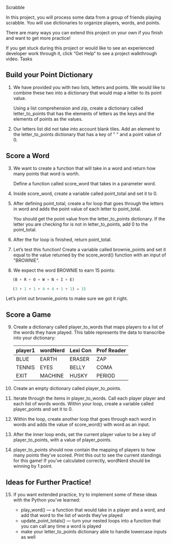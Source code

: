 Scrabble

In this project, you will process some data from a group of friends playing scrabble. You will use dictionaries to organize players, words, and points.

There are many ways you can extend this project on your own if you finish and want to get more practice!

If you get stuck during this project or would like to see an experienced developer work through it, click “Get Help“ to see a project walkthrough video.
Tasks

## Build your Point Dictionary

1. We have provided you with two lists, letters and points. We would like to combine these two into a dictionary that would map a letter to its point value.

   Using a list comprehension and zip, create a dictionary called letter_to_points that has the elements of letters as the keys and the elements of points as the values.

2. Our letters list did not take into account blank tiles. Add an element to the letter_to_points dictionary that has a key of " " and a point value of 0.

## Score a Word

3. We want to create a function that will take in a word and return how many points that word is worth.

   Define a function called score_word that takes in a parameter word.

4. Inside score_word, create a variable called point_total and set it to 0.

5. After defining point_total, create a for loop that goes through the letters in word and adds the point value of each letter to point_total.

   You should get the point value from the letter_to_points dictionary. If the letter you are checking for is not in letter_to_points, add 0 to the point_total.

6. After the for loop is finished, return point_total.

7. Let’s test this function! Create a variable called brownie_points and set it equal to the value returned by the score_word() function with an input of "BROWNIE".

8. We expect the word BROWNIE to earn 15 points:
```python
   (B + R + O + W + N + I + E)

   (3 + 1 + 1 + 4 + 4 + 1 + 1) = 15
```
   Let’s print out brownie_points to make sure we got it right.

## Score a Game

9. Create a dictionary called player_to_words that maps players to a list of the words they have played. This table represents the data to transcribe into your dictionary:
    
    player1 | wordNerd|Lexi Con|	Prof Reader
   ---------|---------|--------|--------------
    BLUE 	  | EARTH 	| ERASER |	ZAP
    TENNIS 	| EYES 	  | BELLY  |  COMA
    EXIT 	  | MACHINE |	HUSKY  |  PERIOD
    
10. Create an empty dictionary called player_to_points.

11. Iterate through the items in player_to_words. Call each player player and each list of words words.
    Within your loop, create a variable called player_points and set it to 0.

12. Within the loop, create another loop that goes through each word in words and adds the value of score_word() with word as an input.

13. After the inner loop ends, set the current player value to be a key of player_to_points, with a value of player_points.

14. player_to_points should now contain the mapping of players to how many points they’ve scored. Print this out to see the current standings for this game!
    If you’ve calculated correctly, wordNerd should be winning by 1 point.
## Ideas for Further Practice!

15. If you want extended practice, try to implement some of these ideas with the Python you’ve learned:

    - play_word() — a function that would take in a player and a word, and add that word to the list of words they’ve played
    - update_point_totals() — turn your nested loops into a function that you can call any time a word is played
    - make your letter_to_points dictionary able to handle lowercase inputs as well

